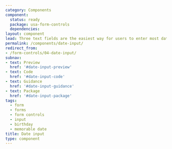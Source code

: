 ```yaml
---
category: Components
component:
  status: ready
  package: usa-form-controls
  dependencies:
layout: component
lead: Three text fields are the easiest way for users to enter most dates.
permalink: /components/date-input/
redirect_from:
- /form-controls/04-date-input/
subnav:
- text: Preview
  href: '#date-input-preview'
- text: Code
  href: '#date-input-code'
- text: Guidance
  href: '#date-input-guidance'
- text: Package
  href: '#date-input-package'
tags:
  - form
  - forms
  - form controls
  - input
  - birthday
  - memorable date
title: Date input
type: component
---
```

